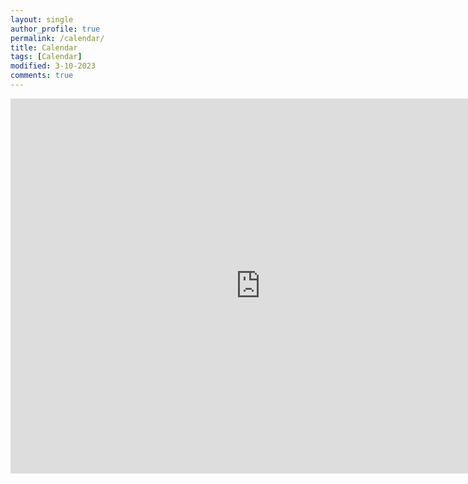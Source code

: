 ```yaml
---
layout: single
author_profile: true
permalink: /calendar/
title: Calendar
tags: [Calendar]
modified: 3-10-2023
comments: true
---
```


<iframe src="https://calendar.google.com/calendar/embed?src=robatitanya%40gmail.com&ctz=Asia%2FTehran" style="border: 0" width="800" height="600" frameborder="0" scrolling="no"></iframe>
